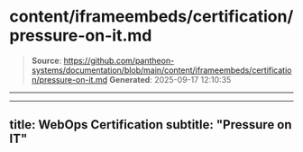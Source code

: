 # content/iframeembeds/certification/pressure-on-it.md

> **Source**: https://github.com/pantheon-systems/documentation/blob/main/content/iframeembeds/certification/pressure-on-it.md
> **Generated**: 2025-09-17 12:10:35

---

---
title: WebOps Certification
subtitle: "Pressure on IT"
---

<Partial file="certification-guide/pressure-on-it.md" />
